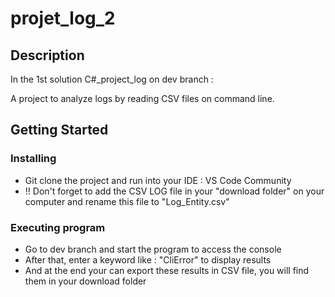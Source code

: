 # projet_log_2

## Description

In the 1st solution C#_project_log on dev branch :

A project to analyze logs by reading CSV files on command line.

## Getting Started

### Installing

* Git clone the project and run into your IDE : VS Code Community
* !! Don't forget to add the CSV LOG file in your "download folder" on your computer and rename this file to "Log_Entity.csv"

### Executing program

* Go to dev branch and start the program to access the console
* After that, enter a keyword like : "CliError" to display results
* And at the end your can export these results in CSV file, you will find them in your download folder
